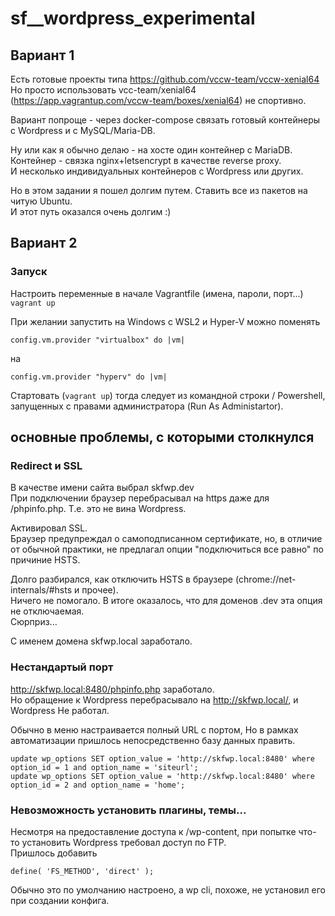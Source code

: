 # sf__wordpress_experimental

## Вариант 1


Есть готовые проекты типа https://github.com/vccw-team/vccw-xenial64  
Но просто использовать vcc-team/xenial64 (https://app.vagrantup.com/vccw-team/boxes/xenial64) не спортивно.

Вариант попроще - через docker-compose связать готовый контейнеры с Wordpress и с MySQL/Maria-DB.

Ну или как я обычно делаю - на хосте один контейнер с MariaDB.  
Контейнер - связка nginx+letsencrypt в качестве reverse proxy.  
И несколько индивидуальных контейнеров с Wordpress или других.  

Но в этом задании я пошел долгим путем. Ставить все из пакетов на читую Ubuntu.  
И этот путь  оказался очень долгим :)

## Вариант 2

### Запуск

Настроить переменные в начале Vagrantfile (имена, пароли, порт...)  
`vagrant up`

При желании запустить на Windows с WSL2 и Hyper-V можно поменять

    config.vm.provider "virtualbox" do |vm|  
на

    config.vm.provider "hyperv" do |vm|  


Стартовать (`vagrant up`) тогда следует из командной строки / Powershell, запущенных с правами администратора (Run As Administartor).


## основные проблемы, с которыми столкнулся

### Redirect и SSL

В качестве имени сайта выбрал skfwp.dev  
При подключении браузер перебрасывал на https даже для /phpinfo.php. Т.е. это не вина Wordpress.

Активировал SSL.  
Браузер предупреждал о самоподписанном сертификате, но, в отличие от обычной практики, не предлагал опции "подключиться все равно" по причиние HSTS.

Долго разбирался, как отключить HSTS в браузере (chrome://net-internals/#hsts и прочее).  
Ничего не помогало. В итоге оказалось, что для доменов .dev эта опция не отключаемая.  
Сюрприз...

С именем домена skfwp.local заработало.

### Нестандартый порт

http://skfwp.local:8480/phpinfo.php заработало.  
Но обращение к Wordpress перебрасывало на http://skfwp.local/, и Wordpress Не работал.  

Обычно в меню настраивается полный URL с портом, Но в рамках автоматизации пришлось непосредственно базу данных править.

    update wp_options SET option_value = 'http://skfwp.local:8480' where option_id = 1 and option_name = 'siteurl';
    update wp_options SET option_value = 'http://skfwp.local:8480' where option_id = 2 and option_name = 'home';


### Невозможность установить плагины, темы...

Несмотря на предоставление доступа к /wp-content, при попытке что-то установить Wordpress требовал доступ по FTP.  
Пришлось добавить

    define( 'FS_METHOD', 'direct' );

Обычно это по умолчанию настроено, а wp cli, похоже, не установил его при создании конфига.

